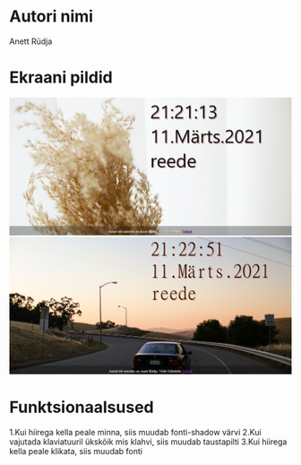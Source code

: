 # Autori nimi
Anett Rüdja

# Ekraani pildid
![image](https://github.com/Anettrydja/1-kodutoo/blob/main/pilt1.png?raw=true)
![image](https://github.com/Anettrydja/1-kodutoo/blob/main/pilt2.png?raw=true)

# Funktsionaalsused
1.Kui hiirega kella peale minna, siis muudab fonti-shadow värvi
2.Kui vajutada klaviatuuril ükskõik mis klahvi, siis muudab taustapilti
3.Kui hiirega kella peale klikata, siis muudab fonti
